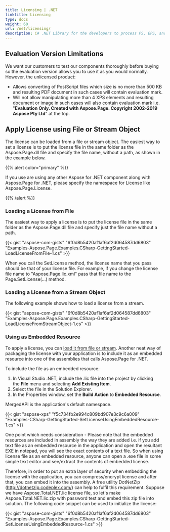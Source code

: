 ```yaml
---
title: Licensing | .NET
linktitle: Licensing
type: docs
weight: 60
url: /net/licensing/
description: C# .NET Library for the developers to process PS, EPS, and XPS files. Learn how to evaluate Aspose.Page API solution for .NET.
---
```


## **Evaluation Version Limitations**
We want our customers to test our components thoroughly before buying so the evaluation version allows you to use it as you would normally. However, the unlicensed product:

- Allows converting of PostScript files which size is no more than 500 KB and resulting PDF document in such cases will contain evaluation mark. 
- Will not allow manipulating more than 4 XPS elements and resulting document or image in such cases will also contain evaluation mark i.e. "**Evaluation Only. Created with Aspose.Page. Copyright 2002-2019 Aspose Pty Ltd**" at the top.
## **Apply License using File or Stream Object**
The license can be loaded from a file or stream object. The easiest way to set a license is to put the license file in the same folder as the Aspose.Page.dll file and specify the file name, without a path, as shown in the example below.

{{% alert color="primary" %}} 

If you use are using any other Aspose for .NET component along with Aspose.Page for .NET, please specify the namespace for License like Aspose.Page.License.

{{% /alert %}} 
### **Loading a License from File**
The easiest way to apply a license is to put the license file in the same folder as the Aspose.Page.dll file and specify just the file name without a path.



{{< gist "aspose-com-gists" "6f0d8b5420af1af6af2d064587dd6803" "Examples-Aspose.Page.Examples.CSharp-GettingStarted-LoadLicenseFromFile-1.cs" >}}

When you call the SetLicense method, the license name that you pass should be that of your license file. For example, if you change the license file name to "Aspose.Page.lic.xml" pass that file name to the Page.SetLicense(…) method.
### **Loading a License from a Stream Object**
The following example shows how to load a license from a stream.

{{< gist "aspose-com-gists" "6f0d8b5420af1af6af2d064587dd6803" "Examples-Aspose.Page.Examples.CSharp-GettingStarted-LoadLicenseFromStreamObject-1.cs" >}}
### **Using as Embedded Resource**
To apply a license, you can [load it from file or stream](). Another neat way of packaging the license with your application is to include it as an embedded resource into one of the assemblies that calls Aspose.Page for .NET.

To include the file as an embedded resource:

1. In Visual Studio .NET, include the .lic file into the project by clicking the **File** menu and selecting **Add Existing Item**.
1. Select the file in the Solution Explorer.
1. In the Properties window, set the **Build Action** to **Embedded Resource**.

MergedAPI is the application's default namespace.



{{< gist "aspose-xps" "f5c734fb2e994c809bd907e3c9c6a009" "Examples-CSharp-GettingStarted-SetLicenseUsingEmbeddedResource-1.cs" >}}


One point which needs consideration - Please note that the embedded resources are included in assembly the way they are added i.e. if you add text file as an embedded resource in the application and open the resultant EXE in notepad, you will see the exact contents of a text file. So when using license file as an embedded resource, anyone can open a .exe file in some simple text editor and see/extract the contents of embedded license.

Therefore, in order to put an extra layer of security when embedding the license with the application, you can compress/encrypt license and after that, you can embed it into the assembly. A free utility DotNetZip (<http://dotnetzip.codeplex.com/>) can help to fulfil this requirement. Suppose we have Aspose.Total.NET.lic license file, so let's make Aspose.Total.NET.lic.zip with password test and embed this zip file into solution. The following code snippet can be used to initialize the license:



{{< gist "aspose-com-gists" "6f0d8b5420af1af6af2d064587dd6803" "Examples-Aspose.Page.Examples.CSharp-GettingStarted-SetLicenseUsingEmbeddedResource-1.cs" >}}
